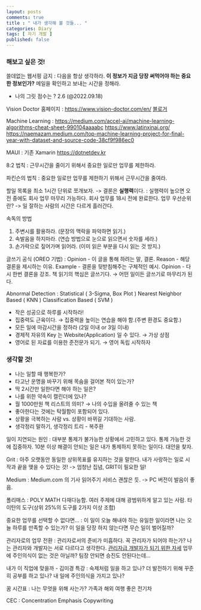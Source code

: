 ```yaml
---
layout: posts
comments: true
title : " 내가 생각해 볼 것들... "
categories: Diary
tags: [ 자기 개발 ]
published: false
---
```


### 해보고 싶은 것!

쓸데없는 웹서핑 금지
 : 다음을 항상 생각하라.
   **이 정보가 지금 당장 써먹어야 하는 중요한 정보인가?**
   메일을 확인하고 보내는 시간을 정해라.

- 나의 그릿 점수는 ? 2.6 (@2022.09.18)

Vision Doctor 홈페이지
 : https://www.vision-doctor.com/en/
 [블로거](https://blog.naver.com/posionsnake/222148612265)

Machine Learning
 : https://medium.com/accel-ai/machine-learning-algorithms-cheat-sheet-990104aaaabc
   https://www.latinxinai.org/
   https://naemazam.medium.com/top-machine-learning-project-for-final-year-with-dataset-and-source-code-38cf9f986ec0

MAUI
 : 기존 Xamarin
   https://dotnetdev.kr


8:2 법칙
 : 근무시간을 줄이기 위해서 중요한 일로만 업무를 제한하라.

파킨슨의 법칙
 : 중요한 일로만 업무를 제한하기 위해서 근무시간을 줄여라. 

할일 목록을 최소 1시간 단위로 쪼개보자. -> 결론은 **실행력**이다.
 : 실행력이 높으면 오전 중에도 회사 업무 마무리 가능하다.
   회사 업무를 18시 전에 완료한다.
   업무 우선순위란? -> 일 잘하는 사람의 시간은 다르게 흘러간다.

속독의 방법
1. 주변시를 활용하라. (문장의 맥락을 파악하면 읽기.)
2. 속발음을 하지마라. (연습 방법으로 눈으로 읽으면서 숫자를 세라.)
3. 손가락으로 짚어가며 읽어라. (이미 읽은 부분을 다시 읽는 것 방지.)

글쓰기 공식 (OREO 기법)
 : Opinion - 이 글을 통해 하려는 말, 결론.
   Reason - 해당 결론을 제시하는 이유.
   Example - 결론을 뒷받침해주는 구체적인 예시.
   Opinion - 다시 한번 결론을 강조.
   책 읽기의 핵심은 글쓰기다. → 어떤 일이든 글쓰기로 마무리가 된다.

Abnormal Detection
 : Statistical ( 3-Sigma, Box Plot )
   Nearest Neighbor Based ( KNN )
   Classification Based ( SVM )

- 작은 성공으로 하루를 시작하라!
- 집중력도 근육이다. → 집중력을 높이는 연습을 해야 함.(주변 환경도 중요함.)
- 모든 일에 마감시간을 정하라 (2일 이내 or 3일 이내)
- 경제적 자유의 Key 는 Website(Application) 일 수 있다. → 가상 상점
- 영어로 된 자료를 이용한 준전문가 되기. → 영어 독립 시작하자



### 생각할 것!

- 나는 일할 때 행복한가?
- 타고난 운명을 바꾸기 위해 목숨을 걸어본 적이 있는가?
- 딱 2시간만 일한다면 해야 하는 일은?
- 나를 위한 약속이 캘린더에 있나?
- 월 1000만원 책 리스트의 의미? → 나의 수입을 올려줄 수 있는 책
- 좋아한다는 것에는 탁월함이 포함되어 있다.
- 상황을 극복하는 사람 vs. 상황이 바뀌길 기대하는 사람.
- 생각정리 말하기, 생각정리 트리 - 복주환

일이 지연되는 원인
 : 대부분 통제가 불가능한 상황에서 고민하고 있다.
   통제 가능한 것에 집중하자.
   10분 이상 해결이 안되는 일은 내가 통제하지 못하는 일이다. 대안을 찾자.

Grit
 : 아주 오랫동안 동일한 상위목표를 유지하는 것을 말한다.
   내가 사랑하는 일로 시작과 끝을 맺을 수 있다는 것! -> 엄청난 집념, GRIT이 필요한 일!

Medium
 : Medium.com 의 기사 읽어주기 서비스 괜찮은 듯. -> PC 버전이 발음이 좋음.

폴리매스
 : POLY MATH
 다재다능함. 여러 주제에 대해 광범위하게 알고 있는 사람. 
 타이탄의 도구(상위 25%의 도구를 2가지 이상 조합)

중요한 업무를 선택할 수 없다면...
 : 이 일이 오늘 해내야 하는 유일한 일이라면 나는 오늘 하루를 만족할 수 있는가?
   이 일을 당장 하지 않는다면 무슨 일이 벌어질까?

관리자로의 업무 전환
 : 관리자로서의 준비가 미흡하다. 꼭 관리자가 되어야 하는가?  나는 관리자와 개발자는 서로 다르다고 생각한다.
   [관리자급 개발자가 되기 위한 자세](https://brunch.co.kr/@yper/2)
   업무에 주인의식이 없는 것은 아닐까?
   팀장 안되면 승진도 안된다는데...

내가 이 직업에 맞을까 - 김미경 특강
 : 숙제처럼 일을 하고 있나?
   더 발전하기 위해 꾸준히 공부를 하고 있나?
   내 일에 주인의식을 가지고 있나?

꿈 시간표
 : 나는 무엇을 위해 사는가?
   가족과 해외 여행
   좋은 전기차

CEC
 : Concentration
   Emphasis
   Copywriting